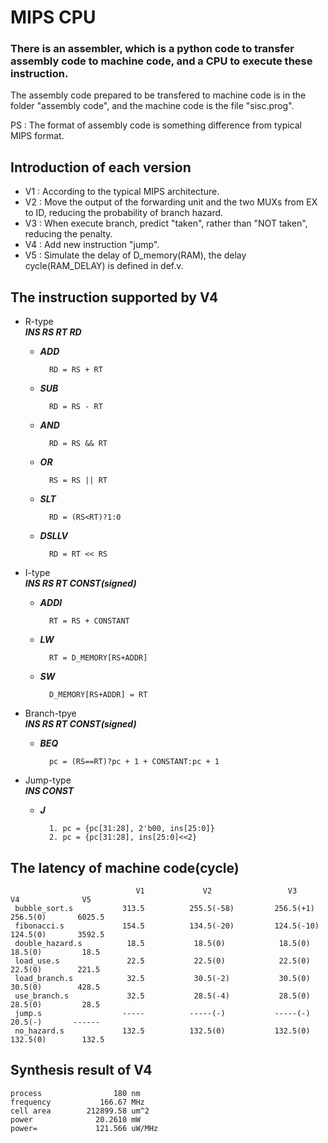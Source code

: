 # MIPS CPU

### There is an assembler, which is a python code to transfer assembly code to machine code, and a CPU to execute these instruction.
The assembly code prepared to be transfered to machine code is in the folder "assembly code", and the machine code is the file "sisc.prog".

PS : The format of assembly code is something difference from typical MIPS format.

## Introduction of each version

* V1 : According to the typical MIPS architecture.
* V2 : Move the output of the forwarding unit and the two MUXs from EX to ID, reducing the probability of branch hazard.
* V3 : When execute branch, predict "taken", rather than "NOT taken", reducing the penalty.
* V4 : Add new instruction "jump".
* V5 : Simulate the delay of D_memory(RAM), the delay cycle(RAM_DELAY) is defined in def.v.

## The instruction supported by V4

* R-type\
***INS RS RT RD***
	* ***ADD***     
	
			RD = RS + RT
	* ***SUB***     
	
			RD = RS - RT
	* ***AND***     
	
			RD = RS && RT
	* ***OR***      
	
			RS = RS || RT
	* ***SLT***     
	
			RD = (RS<RT)?1:0
	* ***DSLLV***   
	
			RD = RT << RS
         
* I-type\
***INS RS RT CONST(signed)***
	* ***ADDI***    
	
			RT = RS + CONSTANT
	* ***LW***      
	
			RT = D_MEMORY[RS+ADDR]
	* ***SW***      
	
			D_MEMORY[RS+ADDR] = RT
         
* Branch-tpye\
***INS RS RT CONST(signed)***
	* ***BEQ***     
	
			pc = (RS==RT)?pc + 1 + CONSTANT:pc + 1
       
* Jump-type\
***INS CONST***
	* ***J***       
	
			1. pc = {pc[31:28], 2'b00, ins[25:0]}
			2. pc = {pc[31:28], ins[25:0]<<2}

## The latency of machine code(cycle)
                                V1             V2                 V3               V4              V5
     bubble_sort.s           313.5          255.5(-58)         256.5(+1)        256.5(0)       6025.5
     fibonacci.s             154.5          134.5(-20)         124.5(-10)       124.5(0)       3592.5
     double_hazard.s          18.5           18.5(0)            18.5(0)          18.5(0)         18.5
     load_use.s               22.5           22.5(0)            22.5(0)          22.5(0)        221.5
     load_branch.s            32.5           30.5(-2)           30.5(0)          30.5(0)        428.5
     use_branch.s             32.5           28.5(-4)           28.5(0)          28.5(0)         28.5
     jump.s                  -----          -----(-)           -----(-)          20.5(-)       ------
     no_hazard.s             132.5          132.5(0)           132.5(0)         132.5(0)        132.5

## Synthesis result of V4

	process                180 nm
	frequency           166.67 MHz
	cell area        212899.58 um^2
	power              20.2610 mW
	power=             121.566 uW/MHz
